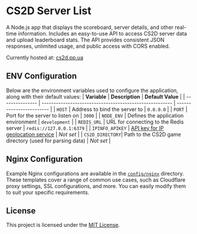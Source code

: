 # CS2D Server List
A Node.js app that displays the scoreboard, server details, and other real-time information. Includes an easy-to-use API to access CS2D server data and upload leaderboard stats. The API provides consistent JSON responses, unlimited usage, and public access with CORS enabled.

Currently hosted at: [cs2d.pp.ua](https://cs2d.pp.ua)

## ENV Configuration
Below are the environment variables used to configure the application, along with their default values:
| **Variable**    | **Description**                                         | **Default Value**        |
| --------------- | ------------------------------------------------------- | ------------------------ |
| `HOST`          | Address to bind the server to                           | `0.0.0.0`                |
| `PORT`          | Port for the server to listen on                        | `3000`                   |
| `NODE_ENV`      | Defines the application environment                     | `development`            |
| `REDIS_URL`     | URL for connecting to the Redis server                  | `redis://127.0.0.1:6379` |
| `IPINFO_APIKEY` | [API key for IP geolocation service](https://ipinfo.io) | *Not set*                |
| `CS2D_DIRECTORY`| Path to the CS2D game directory (used for parsing data) | *Not set*                |

## Nginx Configuration
Example Nginx configurations are available in the [`config/nginx`](config/nginx) directory. These templates cover a range of common use cases, such as Cloudflare proxy settings, SSL configurations, and more. You can easily modify them to suit your specific requirements.

## License
This project is licensed under the [MIT License](LICENSE).
